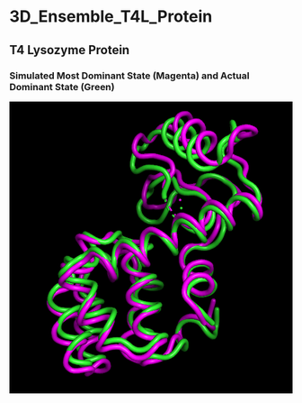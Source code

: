 # 3D_Ensemble_T4L_Protein

## T4 Lysozyme Protein
### Simulated Most Dominant State (Magenta) and Actual Dominant State (Green)
![Image 1](T4L_3D.png)
